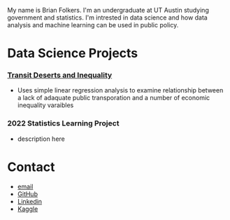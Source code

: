 My name is Brian Folkers. I'm an undergraduate at UT Austin studying government and statistics. I'm intrested in data science and how data analysis and machine learning can be used in public policy.

# Data Science Projects
### [Transit Deserts and Inequality](https://github.com/BriandFolkers/DS-Project)
- Uses simple linear regression analysis to examine relationship between a lack of adaquate public transporation and a number of economic inequality varaibles

### 2022 Statistics Learning Project
- description here

# Contact
- [email](brianfolkers@utexas.edu)
- [GitHub](https://github.com/BriandFolkers)
- [Linkedin](https://www.linkedin.com/in/brian-d-folkers-898a311a2/)
- [Kaggle](https://www.kaggle.com/briandfolkers)
